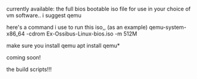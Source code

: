 currently available:
the full bios bootable iso file for use in your choice of vm software.. 
i suggest qemu

here's a command i use to run this iso,, (as an example)
qemu-system-x86_64 -cdrom Ex-Ossibus-Linux-bios.iso -m 512M

make sure you install qemu
apt install qemu*

coming soon!

the build scripts!!!
